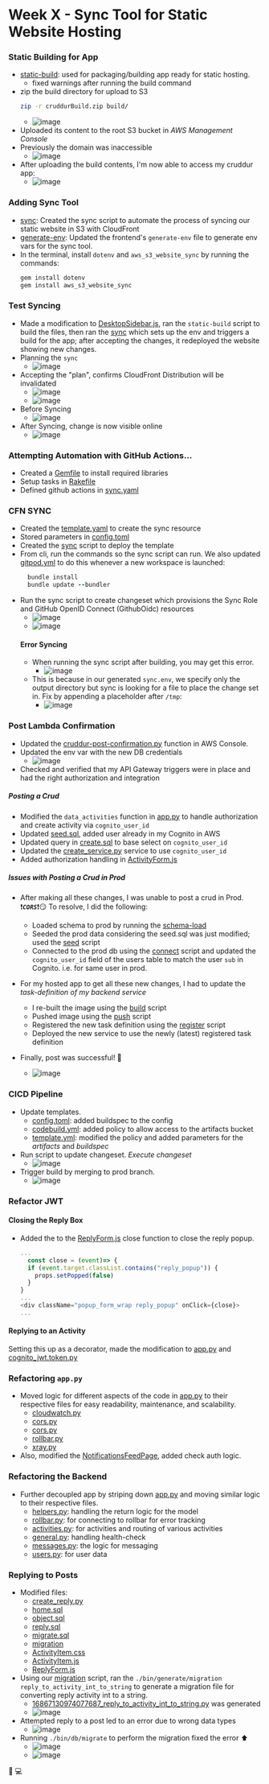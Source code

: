 # Week X - Sync Tool for Static Website Hosting

### Static Building for App
- [static-build](https://github.com/erdookuhwa/aws-bootcamp-cruddur-2023/blob/b6f531940fd9bd74b2b4231cfd24d31e3f3bb9cc/bin/frontend/static-build): used for packaging/building app ready for static hosting.
  - fixed warnings after running the build command
- zip the build directory for upload to S3
  ```sh
  zip -r cruddurBuild.zip build/
  ```
  - ![image](https://github.com/erdookuhwa/aws-bootcamp-cruddur-2023/blob/5fe8eccc37c64acb0ac11334eb8ca2d3adf18a6f/_docs/assets/WeekX_downloadBuildZip.png)
- Uploaded its content to the root S3 bucket in _AWS Management Console_
- Previously the domain was inaccessible
  - ![image](https://github.com/erdookuhwa/aws-bootcamp-cruddur-2023/blob/5fe8eccc37c64acb0ac11334eb8ca2d3adf18a6f/_docs/assets/WeekX_domainInAccessible.png)
- After uploading the build contents, I'm now able to access my cruddur app:
  - ![image](https://github.com/erdookuhwa/aws-bootcamp-cruddur-2023/blob/5fe8eccc37c64acb0ac11334eb8ca2d3adf18a6f/_docs/assets/WeekX_domainAccessible.png)

### Adding Sync Tool
- [sync](https://github.com/erdookuhwa/aws-bootcamp-cruddur-2023/blob/626ba65f5194f2e8fd04565e62ad518c4abf4823/bin/frontend/sync): Created the sync script to automate the process of syncing our static website in S3 with CloudFront
- [generate-env](https://github.com/erdookuhwa/aws-bootcamp-cruddur-2023/blob/626ba65f5194f2e8fd04565e62ad518c4abf4823/bin/frontend/generate-env): Updated the frontend's `generate-env` file to generate env vars for the sync tool.
- In the terminal, install `dotenv` and `aws_s3_website_sync` by running the commands:
  ```ruby
  gem install dotenv
  gem install aws_s3_website_sync
  ```

### Test Syncing
- Made a modification to [DesktopSidebar.js](https://github.com/erdookuhwa/aws-bootcamp-cruddur-2023/blob/626ba65f5194f2e8fd04565e62ad518c4abf4823/frontend-react-js/src/components/DesktopSidebar.js), ran the `static-build` script to build the files, then ran the [sync](https://github.com/erdookuhwa/aws-bootcamp-cruddur-2023/blob/626ba65f5194f2e8fd04565e62ad518c4abf4823/bin/frontend/sync) which sets up the env and triggers a build for the app; after accepting the changes, it redeployed the website showing new changes.
- Planning the `sync`
  - ![image](https://github.com/erdookuhwa/aws-bootcamp-cruddur-2023/blob/8a5afe4331ed5456ea7d686b3c7ccbc8929c0328/_docs/assets/WeekX_runSyncI.png)
- Accepting the "plan", confirms CloudFront Distribution will be invalidated
  - ![image](https://github.com/erdookuhwa/aws-bootcamp-cruddur-2023/blob/8a5afe4331ed5456ea7d686b3c7ccbc8929c0328/_docs/assets/WeekX_syncInvalidate.png)
  - ![image](https://github.com/erdookuhwa/aws-bootcamp-cruddur-2023/blob/8a5afe4331ed5456ea7d686b3c7ccbc8929c0328/_docs/assets/WeekX_CloudFrontInvalidation.png)
- Before Syncing
  - ![image](https://github.com/erdookuhwa/aws-bootcamp-cruddur-2023/blob/8a5afe4331ed5456ea7d686b3c7ccbc8929c0328/_docs/assets/WeekX_beforeSync.png)
- After Syncing, change is now visible online
  - ![image](https://github.com/erdookuhwa/aws-bootcamp-cruddur-2023/blob/8a5afe4331ed5456ea7d686b3c7ccbc8929c0328/_docs/assets/WeekX_afterSync.png)


### Attempting Automation with GitHub Actions...
- Created a [Gemfile](https://github.com/erdookuhwa/aws-bootcamp-cruddur-2023/blob/b5288acf19ee92a84297873ef810bc8110eb8c8e/Gemfile) to install required libraries
- Setup tasks in [Rakefile](https://github.com/erdookuhwa/aws-bootcamp-cruddur-2023/blob/b5288acf19ee92a84297873ef810bc8110eb8c8e/Rakefile)
- Defined github actions in [sync.yaml](https://github.com/erdookuhwa/aws-bootcamp-cruddur-2023/blob/b5288acf19ee92a84297873ef810bc8110eb8c8e/.github/workflows/sync.yaml)

### CFN SYNC
- Created the [template.yaml](https://github.com/erdookuhwa/aws-bootcamp-cruddur-2023/blob/81f042ddbfe6d110ef8f81309a546e8a6092d6d1/aws/cfn/sync/template.yaml) to create the sync resource
- Stored parameters in [config.toml](https://github.com/erdookuhwa/aws-bootcamp-cruddur-2023/blob/81f042ddbfe6d110ef8f81309a546e8a6092d6d1/aws/cfn/sync/config.toml)
- Created the [sync](https://github.com/erdookuhwa/aws-bootcamp-cruddur-2023/blob/81f042ddbfe6d110ef8f81309a546e8a6092d6d1/bin/cfn/sync) script to deploy the template
- From cli, run the commands so the sync script can run. We also updated [gitpod.yml](https://github.com/erdookuhwa/aws-bootcamp-cruddur-2023/blob/8d768c691c3bd0e010f0743469fcaa0beabbea7e/.gitpod.yml) to do this whenever a new workspace is launched:
  ```ruby
    bundle install
    bundle update --bundler
  ```
- Run the sync script to create changeset which provisions the Sync Role and GitHub OpenID Connect (GithubOidc) resources
  - ![image](https://github.com/erdookuhwa/aws-bootcamp-cruddur-2023/blob/e6daf4d7d9088e4953d30ae0ea0eb2778a1a0ddf/_docs/assets/WeekX_cfnSyncResources.png)
  - ![image](https://github.com/erdookuhwa/aws-bootcamp-cruddur-2023/blob/e6daf4d7d9088e4953d30ae0ea0eb2778a1a0ddf/_docs/assets/WeekX_cfnSyncStack.png)
  #### Error Syncing
  - When running the sync script after building, you may get this error.
    - ![image](https://github.com/erdookuhwa/aws-bootcamp-cruddur-2023/blob/e6daf4d7d9088e4953d30ae0ea0eb2778a1a0ddf/_docs/assets/WeekX_errorSyncing.png)
  - This is because in our generated `sync.env`, we specify only the output directory but sync is looking for a file to place the change set in. Fix by appending a placeholder after `/tmp`:
    - ![image](https://github.com/erdookuhwa/aws-bootcamp-cruddur-2023/blob/e6daf4d7d9088e4953d30ae0ea0eb2778a1a0ddf/_docs/assets/WeekX_fixSyncError.png)

### Post Lambda Confirmation
- Updated the [cruddur-post-confirmation.py](https://github.com/erdookuhwa/aws-bootcamp-cruddur-2023/blob/6df0283e45cd20456caccd1f73f1dfe7787ca102/aws/lambdas/cruddur-post-confirmation.py) function in AWS Console.
- Updated the env var with the new DB credentials
  - ![image](https://github.com/erdookuhwa/aws-bootcamp-cruddur-2023/blob/c0c6b277ad05cb491ae19114439df690daace5c1/_docs/assets/WeekX_lambdaEnvVar.png)
- Checked and verified that my API Gateway triggers were in place and had the right authorization and integration

##### Posting a Crud
- Modified the `data_activities` function in [app.py](https://github.com/erdookuhwa/aws-bootcamp-cruddur-2023/blob/64505455bc183439d5d5a86338562bf0aef73ae2/backend-flask/app.py) to handle authorization and create activity via `cognito_user_id`
- Updated [seed.sql](https://github.com/erdookuhwa/aws-bootcamp-cruddur-2023/blob/64505455bc183439d5d5a86338562bf0aef73ae2/backend-flask/db/seed.sql), added user already in my Cognito in AWS
- Updated query in [create.sql](https://github.com/erdookuhwa/aws-bootcamp-cruddur-2023/blob/64505455bc183439d5d5a86338562bf0aef73ae2/backend-flask/db/sql/activities/create.sql) to base select on `cognito_user_id`
- Updated the [create_service.py](https://github.com/erdookuhwa/aws-bootcamp-cruddur-2023/blob/64505455bc183439d5d5a86338562bf0aef73ae2/backend-flask/services/create_activity.py) service to use `cognito_user_id`
- Added authorization handling in [ActivityForm.js](https://github.com/erdookuhwa/aws-bootcamp-cruddur-2023/blob/64505455bc183439d5d5a86338562bf0aef73ae2/frontend-react-js/src/components/ActivityForm.js)

##### Issues with Posting a Crud in Prod
- After making all these changes, I was unable to post a crud in Prod. ❗*__`CORS`__*❗😏 To resolve, I did the following:
  - Loaded schema to prod by running the [schema-load](https://github.com/erdookuhwa/aws-bootcamp-cruddur-2023/blob/c0c6b277ad05cb491ae19114439df690daace5c1/bin/db/schema-load)
  - Seeded the prod data considering the seed.sql was just modified; used the [seed](https://github.com/erdookuhwa/aws-bootcamp-cruddur-2023/blob/c0c6b277ad05cb491ae19114439df690daace5c1/bin/db/seed) script
  - Connected to the prod db using the [connect](https://github.com/erdookuhwa/aws-bootcamp-cruddur-2023/blob/c0c6b277ad05cb491ae19114439df690daace5c1/bin/db/connect) script and updated the `cognito_user_id` field of the users table to match the user `sub` in Cognito. i.e. for same user in prod.

- For my hosted app to get all these new changes, I had to update the _task-definition of my backend service_
  - I re-built the image using the [build](https://github.com/erdookuhwa/aws-bootcamp-cruddur-2023/blob/c0c6b277ad05cb491ae19114439df690daace5c1/bin/backend/build) script
  - Pushed image using the [push](https://github.com/erdookuhwa/aws-bootcamp-cruddur-2023/blob/c0c6b277ad05cb491ae19114439df690daace5c1/bin/backend/push) script
  - Registered the new task definition using the [register](https://github.com/erdookuhwa/aws-bootcamp-cruddur-2023/blob/c0c6b277ad05cb491ae19114439df690daace5c1/bin/backend/register) script
  - Deployed the new service to use the newly (latest) registered task definition

- Finally, post was successful! 🥳
  - ![image](https://github.com/erdookuhwa/aws-bootcamp-cruddur-2023/blob/6cc505ae2ba10866131cdd484527edce2ab9d0b0/_docs/assets/WeekX_postCrudFromDomain.png)

### CICD Pipeline
- Update templates.
  - [config.toml](https://github.com/erdookuhwa/aws-bootcamp-cruddur-2023/blob/0703c480d62bf0644ce5372034fdcb732bdae973/aws/cfn/cicd/config.toml): added buildspec to the config
  - [codebuild.yml](https://github.com/erdookuhwa/aws-bootcamp-cruddur-2023/blob/0703c480d62bf0644ce5372034fdcb732bdae973/aws/cfn/cicd/nested/codebuild.yaml): added policy to allow access to the artifacts bucket
  - [template.yml](https://github.com/erdookuhwa/aws-bootcamp-cruddur-2023/blob/0703c480d62bf0644ce5372034fdcb732bdae973/aws/cfn/cicd/template.yaml): modified the policy and added parameters for the _artifacts_ and _buildspec_
- Run script to update changeset. _Execute changeset_
  - ![image](https://github.com/erdookuhwa/aws-bootcamp-cruddur-2023/blob/a4f8bf275d6fb197c0a812d1bfeb8e9ba11f6a54/_docs/assets/WeekX_CICDUpdateTemplate.png)
- Trigger build by merging to prod branch.
  - ![image](https://github.com/erdookuhwa/aws-bootcamp-cruddur-2023/blob/a4f8bf275d6fb197c0a812d1bfeb8e9ba11f6a54/_docs/assets/WeekX_CICDPipelineBuildSuccessful.png)


### Refactor JWT
#### Closing the Reply Box
- Added the to the [ReplyForm.js](https://github.com/erdookuhwa/aws-bootcamp-cruddur-2023/blob/2cf11937a2fe4397866e769a0a24ea7af0832f28/frontend-react-js/src/components/ReplyForm.js) close function to close the reply popup.
  ```js
  ...
    const close = (event)=> {
    if (event.target.classList.contains("reply_popup")) {
      props.setPopped(false)
    }
  }
  ...
  <div className="popup_form_wrap reply_popup" onClick={close}>
  ...
  ```

#### Replying to an Activity
Setting this up as a decorator, made the modification to [app.py](https://github.com/erdookuhwa/aws-bootcamp-cruddur-2023/blob/2cf11937a2fe4397866e769a0a24ea7af0832f28/backend-flask/app.py) and [cognito_jwt.token.py](https://github.com/erdookuhwa/aws-bootcamp-cruddur-2023/blob/2cf11937a2fe4397866e769a0a24ea7af0832f28/backend-flask/lib/cognito_jwt_token.py)


### Refactoring `app.py`
- Moved logic for different aspects of the code in [app.py](https://github.com/erdookuhwa/aws-bootcamp-cruddur-2023/blob/28bbd705b18ecbcca838ed3763cf4bd229575e9e/backend-flask/app.py) to their respective files for easy readability, maintenance, and scalability.
  - [cloudwatch.py](https://github.com/erdookuhwa/aws-bootcamp-cruddur-2023/blob/28bbd705b18ecbcca838ed3763cf4bd229575e9e/backend-flask/lib/cloudwatch.py)
  - [cors.py](https://github.com/erdookuhwa/aws-bootcamp-cruddur-2023/blob/28bbd705b18ecbcca838ed3763cf4bd229575e9e/backend-flask/lib/cors.py)
  - [cors.py](https://github.com/erdookuhwa/aws-bootcamp-cruddur-2023/blob/28bbd705b18ecbcca838ed3763cf4bd229575e9e/backend-flask/lib/honeycomb.py)
  - [rollbar.py](https://github.com/erdookuhwa/aws-bootcamp-cruddur-2023/blob/28bbd705b18ecbcca838ed3763cf4bd229575e9e/backend-flask/lib/rollbar.py)
  - [xray.py](https://github.com/erdookuhwa/aws-bootcamp-cruddur-2023/blob/28bbd705b18ecbcca838ed3763cf4bd229575e9e/backend-flask/lib/xray.py)
- Also, modified the [NotificationsFeedPage](https://github.com/erdookuhwa/aws-bootcamp-cruddur-2023/blob/28bbd705b18ecbcca838ed3763cf4bd229575e9e/frontend-react-js/src/pages/NotificationsFeedPage.js), added check auth logic.


### Refactoring the Backend
- Further decoupled app by striping down [app.py]() and moving similar logic to their respective files.
  - [helpers.py](): handling the return logic for the model
  - [rollbar.py](https://github.com/erdookuhwa/aws-bootcamp-cruddur-2023/blob/2ab47111e188b4fed75506a13ae4289911436d0e/backend-flask/lib/rollbar.py): for connecting to rollbar for error tracking
  - [activities.py](https://github.com/erdookuhwa/aws-bootcamp-cruddur-2023/blob/2ab47111e188b4fed75506a13ae4289911436d0e/backend-flask/routes/activities.py): for activities and routing of various activities
  - [general.py](https://github.com/erdookuhwa/aws-bootcamp-cruddur-2023/blob/2ab47111e188b4fed75506a13ae4289911436d0e/backend-flask/routes/general.py): handling health-check
  - [messages.py](https://github.com/erdookuhwa/aws-bootcamp-cruddur-2023/blob/2ab47111e188b4fed75506a13ae4289911436d0e/backend-flask/routes/messages.py): the logic for messaging
  - [users.py](https://github.com/erdookuhwa/aws-bootcamp-cruddur-2023/blob/2ab47111e188b4fed75506a13ae4289911436d0e/backend-flask/routes/users.py): for user data


### Replying to Posts
- Modified files:
  - [create_reply.py](https://github.com/erdookuhwa/aws-bootcamp-cruddur-2023/blob/6dfbde3698d217949fed5c05ba18da45a3fc8423/backend-flask/services/create_reply.py)
  - [home.sql](https://github.com/erdookuhwa/aws-bootcamp-cruddur-2023/blob/6dfbde3698d217949fed5c05ba18da45a3fc8423/backend-flask/db/sql/activities/home.sql)
  - [object.sql](https://github.com/erdookuhwa/aws-bootcamp-cruddur-2023/blob/6dfbde3698d217949fed5c05ba18da45a3fc8423/backend-flask/db/sql/activities/object.sql)
  - [reply.sql](https://github.com/erdookuhwa/aws-bootcamp-cruddur-2023/blob/6dfbde3698d217949fed5c05ba18da45a3fc8423/backend-flask/db/sql/activities/reply.sql)
  - [migrate.sql](https://github.com/erdookuhwa/aws-bootcamp-cruddur-2023/blob/6dfbde3698d217949fed5c05ba18da45a3fc8423/bin/db/migrate)
  - [migration](https://github.com/erdookuhwa/aws-bootcamp-cruddur-2023/blob/6dfbde3698d217949fed5c05ba18da45a3fc8423/bin/generate/migration)
  - [ActivityItem.css](https://github.com/erdookuhwa/aws-bootcamp-cruddur-2023/blob/6dfbde3698d217949fed5c05ba18da45a3fc8423/frontend-react-js/src/components/ActivityItem.css)
  - [ActivityItem.js](https://github.com/erdookuhwa/aws-bootcamp-cruddur-2023/blob/6dfbde3698d217949fed5c05ba18da45a3fc8423/frontend-react-js/src/components/ActivityItem.js)
  - [ReplyForm.js](https://github.com/erdookuhwa/aws-bootcamp-cruddur-2023/blob/6dfbde3698d217949fed5c05ba18da45a3fc8423/frontend-react-js/src/components/ReplyForm.js)
- Using our [migration]() script, ran the `./bin/generate/migration reply_to_activity_int_to_string` to generate a migration file for converting reply activity int to a string.
  - [16867130974077687_reply_to_activity_int_to_string.py](https://github.com/erdookuhwa/aws-bootcamp-cruddur-2023/blob/6dfbde3698d217949fed5c05ba18da45a3fc8423/backend-flask/db/migrations/16867130974077687_reply_to_activity_int_to_string.py) was generated
  - ![image](https://github.com/erdookuhwa/aws-bootcamp-cruddur-2023/blob/14ee9d188cf826352a085e957d392fa1d5c6390a/_docs/assets/WeekX_migration.png)
- Attempted reply to a post led to an error due to wrong data types
  - ![image](https://github.com/erdookuhwa/aws-bootcamp-cruddur-2023/blob/14ee9d188cf826352a085e957d392fa1d5c6390a/_docs/assets/WeekX_errorDataType.png)
- Running `./bin/db/migrate` to perform the migration fixed the error ⬆️
  - ![image](https://github.com/erdookuhwa/aws-bootcamp-cruddur-2023/blob/14ee9d188cf826352a085e957d392fa1d5c6390a/_docs/assets/WeekX_reply.png)
  - ![image](https://github.com/erdookuhwa/aws-bootcamp-cruddur-2023/blob/14ee9d188cf826352a085e957d392fa1d5c6390a/_docs/assets/WeekX_repliesPostgres.png)













🚧 💻
